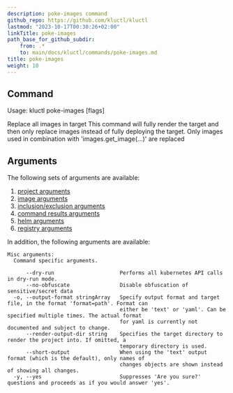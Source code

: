 ```yaml
---
description: poke-images command
github_repo: https://github.com/kluctl/kluctl
lastmod: "2023-10-17T00:30:26+02:00"
linkTitle: poke-images
path_base_for_github_subdir:
    from: .*
    to: main/docs/kluctl/commands/poke-images.md
title: poke-images
weight: 10
---
```




## Command
<!-- BEGIN SECTION "poke-images" "Usage" false -->
Usage: kluctl poke-images [flags]

Replace all images in target
This command will fully render the target and then only replace images instead of fully
deploying the target. Only images used in combination with 'images.get_image(...)' are
replaced

<!-- END SECTION -->

## Arguments
The following sets of arguments are available:
1. [project arguments](./common-arguments.md#project-arguments)
1. [image arguments](./common-arguments.md#image-arguments)
1. [inclusion/exclusion arguments](./common-arguments.md#inclusionexclusion-arguments)
1. [command results arguments](./common-arguments.md#command-results-arguments)
1. [helm arguments](./common-arguments.md#helm-arguments)
1. [registry arguments](./common-arguments.md#registry-arguments)

In addition, the following arguments are available:
<!-- BEGIN SECTION "poke-images" "Misc arguments" true -->
```
Misc arguments:
  Command specific arguments.

      --dry-run                     Performs all kubernetes API calls in dry-run mode.
      --no-obfuscate                Disable obfuscation of sensitive/secret data
  -o, --output-format stringArray   Specify output format and target file, in the format 'format=path'. Format can
                                    either be 'text' or 'yaml'. Can be specified multiple times. The actual format
                                    for yaml is currently not documented and subject to change.
      --render-output-dir string    Specifies the target directory to render the project into. If omitted, a
                                    temporary directory is used.
      --short-output                When using the 'text' output format (which is the default), only names of
                                    changes objects are shown instead of showing all changes.
  -y, --yes                         Suppresses 'Are you sure?' questions and proceeds as if you would answer 'yes'.

```
<!-- END SECTION -->